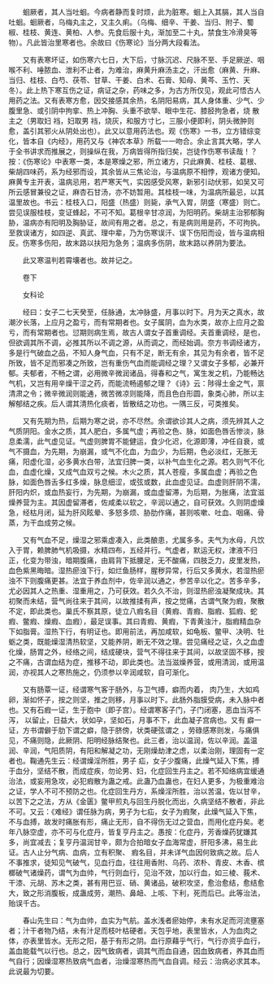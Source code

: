 <!-- { "loadSidebar": true } -->
　　蛔厥者，其人当吐蛔。今病者静而复时烦，此为脏寒。蛔上入其膈，其人当自吐蛔。蛔厥者，乌梅丸主之，又主久痢。（乌梅、细辛、干姜、当归、附子、蜀椒、桂枝、黄连、黄柏、人参。先食后服十丸，渐加至二十丸，禁食生冷滑臭等物）。凡此皆治里寒者也。余故曰《伤寒论》当分两大段看法。

　　又有表寒坏证，如伤寒六七日，大下后，寸脉沉迟、尺脉不至、手足厥逆、咽喉不利、唾脓血、泄利不止者，为难治，麻黄升麻汤主之，汗出愈（麻黄、升麻、当归、桂枝、白芍、茯苓、甘草、干姜、白术、石膏、知母、黄芩、玉竹、天冬）。此上热下寒互伤之证，病证之杂，药味之多，为古方所仅见，观此可悟古人用药之法。又有表寒方愈，因交接感其余热，名阴阳易病，其人身体重、少气、少腹里急、或引阴中拘挛、热上冲胸、头重不欲举、眼中生花、膝胫拘急者，烧 散主之（男取妇 裆，妇取男 裆，烧灰，和服方寸匕，三服小便即利，阴头微肿则愈，盖引其邪火从阴处出也）。此又以意用药法也。观《伤寒》一书，立方错综变化，皆本自《内经》，用药又与《神农本草》所载一一吻合。余止言其大略，学人于全书讲求而推展之，则操纵在我，万病皆得所指归矣，岂徒作伤寒书读哉！？按：《伤寒论》中表寒一类，本是寒燥之邪，所立诸方，只此麻黄、桂枝、葛根、柴胡四味药，系为经邪而设，其余皆从三焦论治，与温病原不相悖，观诸方便知。麻黄专主开表，温病忌用，若严寒天气，实因感受风寒，新邪引动伏邪，如吴又可所云感冒兼役之证，麻杏石甘汤，亦不妨暂用。其桂枝一味，为温病所最忌，以其温里故也。书云：桂枝入口，阳盛（热盛）则毙，承气入胃，阴盛（寒盛）则亡。尝见误服桂枝，变证蜂起，不可不知。葛根辛甘凉润，为阳明药。柴胡主治邪郁胸胁，温病亦有阳明及胸胁证，故间有用之者。总之，有是病则用是药，不可拘执。至救误诸方，如四逆、真武、理中辈，乃为伤寒误汗、误下伤阳而设，皆与温病相反。伤寒多伤阳，故末路以扶阳为急务；温病多伤阴，故末路以养阴为要法。

　　此又寒温判若霄壤者也。故并记之。

　　卷下

　　女科论

　　经曰：女子二七天癸至，任脉通，太冲脉盛，月事以时下。月为天之真水，故潮汐长落，上应月之盈亏，而有常期者也。女子属阴，血为水类，故亦上应月之盈亏，而有常期者也。愆期则病生焉，故古人谓女子首重调经。夫首重调经，是也，但欲调其所不调，必推其所以不调之源，从而调之，而经始调。奈方书调经诸方，多是行气破血之品，不知人身气血，只有不足，断无有余，其见为有余者，皆不足所致，皆不足而邪凑之所致，岂有重伤气血而能调经之理？又谓女子多郁，必兼开郁。夫郁者，不畅之谓，必用微辛微润诸品，得春和之气，寓生发之机，乃能畅达气机，又岂有用辛燥干涩之药，而能流畅遏郁之理？《诗》云：陟得土金之气，禀清肃之令；微辛微润则能通，微苦微凉则能降，而且色白形圆，象类心肺，所以主解郁结之疾。后人谓其清热化痰者，皆散结之功也。一隅三反，可类推矣。

　　又有先期为热，后期为寒之说，亦不尽然。余谓欲诊其人之病，须先辨其人之气质阴阳。金水之质，其人肥白，多属气虚；再验之色、脉，如面色唇舌惨淡，脉息柔濡，此气虚见证。气虚则脾胃不能健运，食少化迟，化源即薄，冲任自衰，或气不摄血，为先期，为崩漏，或气不化血，为血少，为后期，色必淡红，无胀无痛，阳虚化湿，必多黄水白带，法宜归脾一类，以补气血生化之源。若久则气不化血，血虚化燥，又成气血双亏之候。木火之质，其人苍瘦，多属血虚；再验之色脉，如面色唇舌多红多燥，脉息细涩，或弦或数，此血虚见证。血虚则肝阴不濡，肝阳内炽，或血热妄行，为先期，为崩漏，或血虚留滞，为后期，为胀痛，法宜滋燥养营为主。其因虚留滞者，佐咸柔以软之，辛润以通之，自可获效。久则阴虚燥急，经枯月闭，延为肝风眩晕、多怒多烦、胁肋作痛，甚则咳嗽、吐血、咽痛、骨蒸，为干血成劳之候。

　　又有气血不足，燥湿之邪乘虚凑入，此类酿患，尤属多多。夫气为水母，凡饮入于胃，赖脾肺气机吸摄，水精四布，五经并行。气虚者，默运无权，津液不归正，化变为带浊，暗期腹痛，由肩背下抵腰足，无不酸痛，四肢乏力，皮里发热，血色紫黑晦暗。湿热瘀浊下行，如烂鱼肠样，腥秽异常，行后又多黄水，若湿热瘀浊不下则腹痛更甚。法宜于养血剂中，佐辛润以通之，参苦辛以化之。苦多辛多，尤必因其人之热重、湿重用之，乃可获效。若久久不治，则湿热瘀浊凝聚成块。其初聚而未结，营气尚往来于其间，以故推揉有声，按之觉痛，古谓气聚为瘕，聚散不定，即此类也。巢氏不察其原，徒立八瘕名目（黄瘕、青瘕、脂瘕、狐瘕、蛇瘕、鳖瘕、燥瘕、血瘕），最足误事。其曰青瘕、黄瘕，下青黄浊汁，脂瘕精血杂下如脂膏。湿热下行，有明证也。即用前法，再加咸软，如龟板、鳖甲、决明、牡蛎之类，既能燥湿清热软坚，又能养阴，断无不效之理。尝见痛经之证，久之血虚化燥，肠胃之外，经络之间，结成硬块，营气不得往来于其间，以故坚固不移，按之不痛，古谓血结为症，推移不动，即此类也。法当滋燥养营，或用清润，或用温润，亦视其人之寒热施之，仍须参以辛润咸软，自可渐化。

　　又有肠覃一证，经谓寒气客于肠外，与卫气搏，癖而内着， 肉乃生，大如鸡卵，渐如怀子，按之则坚，推之则移，月事以时下。此肠外脂膜受病，未入脉中者也。又有石瘕一证，生于胞中（即子宫）。经谓寒客子门，子门闭塞，恶血当泻不泻， 以留止，日益大，状如孕，坚如石，月事不下，此血凝子宫病也。又有 癖一证，方书谓僻于肋下谓之癖，隐于脐傍，状类硬弦谓之 ，劳碌感寒则发，与痛俱见，不痛则隐，此厥阴、阳明经脉结聚也。此三者，治以温润，佐以辛润。盖温润、辛润，气阳质阴，有阳和解凝之功，无刚燥劫津之虑，以柔治刚，理固有一定者也。鞠通先生云：经谓燥淫所胜，男子 疝，女子少腹痛，此燥气延入下焦，搏于血分，坚结不散，而成症疾，勿论男、妇，化症回生丹主之。若不知络病宜缓通治法，或妄用急攻，必犯瘕散为蛊之戒。此蛊乃血蛊也，在妇人更多，为极重难治之证，学人不可不预防之也。化症回生丹方，系燥淫所胜，治以苦温，佐以甘辛，以苦下之之法，方从《金匮》鳖甲煎丸与回生丹脱化而出，久病坚结不散者，非此不可。又云：《难经》谓任脉为病，男子为七疝，女子为瘕聚，此燥气延入下焦，不与血搏，故发时痛胀有形，痛止无形，自不得伤无过之营血，而用化症丹矣。老年八脉空虚，亦不可与化症丹，皆复亨丹主之。愚按：化症丹，芳香燥药犹嫌其多，尚宜减去；复亨丹温润甘辛，颇为合拍暗女子血海常虚，肝阳多沸，易生此证。古人止分气病、血病，立有积聚、 瘕名目，并未详气血因何致病之故。后人不事推求，徒知见气破气，见血行血，往往用香附、乌药、浓朴、青皮、木香、槟榔破气诸燥药，谓气为血帅，气行则血行，见治不效，加以行血，如三棱、莪术、干漆、元胡、苏木之类，甚有用巴豆、硝、黄诸品，破积攻坚，愈治愈结，愈结愈大，致之形消腹板，成蛊成劳，潮热、鼻衄、上咳、下利，死而后已。此等治法，贻误千古。

　　春山先生曰：气为血帅，血实为气航。盖水浅者瘀始停，未有水足而河流壅塞者；汁干者物乃结，未有汁足而枝叶枯硬者。天包乎地，表里皆水，人为血肉之体，亦表里皆水。无形之阳，基于有形之阴。血行原藉乎气行，气行亦资乎血行，盖血能载气以行也。总之，因气致病者，调其气而血自通，因血致病者，养其血而气自行；因燥湿寒热致病气血者，治燥湿寒热而气血自调。经云：治病必求其本。此说最为切要。

